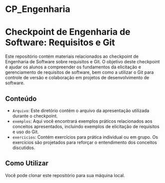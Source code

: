 # CP_Engenharia
# Checkpoint de Engenharia de Software: Requisitos e Git

Este repositório contém materiais relacionados ao checkpoint de Engenharia de Software sobre requisitos e Git. O objetivo deste checkpoint é ajudar os alunos a compreender os fundamentos da elicitação e gerenciamento de requisitos de software, bem como a utilizar o Git para controle de versão e colaboração em projetos de desenvolvimento de software.

## Conteúdo

- `Arquivo`: Este diretório contém o arquivo da apresentação utilizada durante o checkpoint.
- `exemplos`: Aqui você encontrará exemplos práticos relacionados aos conceitos apresentados, incluindo exemplos de elicitação de requisitos e uso do Git.
- `exercicios`: Contém exercícios para prática individual ou em grupo. Os exercícios são projetados para reforçar o entendimento dos conceitos discutidos.

## Como Utilizar

Você pode clonar este repositório para sua máquina local.


